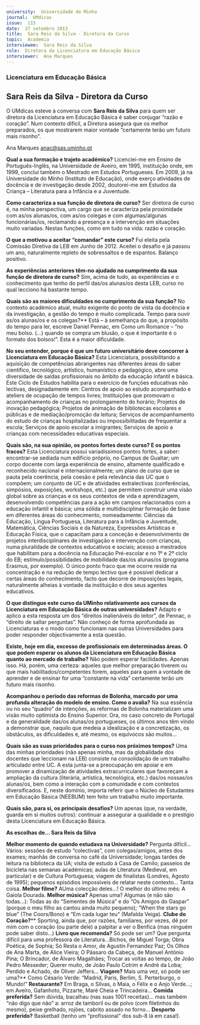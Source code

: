 ```yaml
---
university:  Universidade do Minho
journal:  UMdicas
issue:  115
date:  27 setembro 2013
title:  Sara Reis da Silva - Diretora da Curso
topic:  Academia
interviewee:  Sara Reis da Silva
role:  Diretora da Licenciatura em Educação Básica
interviewer:  Ana Marques
---
```



### Licenciatura em Educação Básica

## Sara Reis da Silva - Diretora da Curso

O UMdicas esteve à conversa com **Sara Reis da Silva** para quem ser diretora da Licenciatura em Educação Básica é saber conjugar “razão e coração”. Num contexto difícil, a Diretora assegura que os melhor preparados, os que mostrarem maior vontade “certamente terão um futuro mais risonho”.

Ana Marques
anac@sas.uminho.pt

**Qual a sua formação e trajeto académico?**
Licenciei-me em Ensino de Português-Inglês, na Universidade de Aveiro, em 1995, instituição onde, em 1999, concluí também o Mestrado em Estudos Portugueses. Em 2009, já na Universidade do Minho (Instituto de Educação), onde exerço atividades de docência e de investigação desde 2002, doutorei-me em Estudos da Criança – Literatura para a Infância e a Juventude.

**Como caracteriza a sua função de diretora de curso?**
Ser diretora de curso é, na minha perspectiva, um cargo que se caracteriza pela proximidade com as/os alunas/os, com as/os colegas e com algumas/algunas funcionárias/os, reclamando a presença e a intervenção em situações muito variadas. Nestas funções, como em tudo na vida: razão e coração.

**O que a motivou a aceitar “comandar” este curso?**
Fui eleita pela Comissão Diretiva da LEB em Junho de 2012. Aceitei o desafio e já passou um ano, naturalmente repleto de sobressaltos e de espantos. Balanço positivo.

**As experiências anteriores têm-no ajudado no cumprimento da sua função de diretora de curso?**
Sim, acima de tudo, as experiências e o conhecimento que tenho do perfil das/os alunas/os desta LEB, curso no qual lecciono há bastante tempo.

**Quais são as maiores dificuldades no cumprimento da sua função?**
No contexto académico atual, muito exigente do ponto de vista da docência e da investigação, a gestão do tempo é muito complicada. Tempo para ouvir as/os alunas/os e os colegas?** Está – à semelhança do que, a propósito do tempo para ler, escreve Daniel Pennac, em Como um Romance – “no meu bolso. (...) quando se compra um blusão, o que é importante é o formato dos bolsos!”. Esta é a maior dificuldade.

**No seu entender, porque é que um futuro universitário deve concorrer à Licenciatura em Educação Básica?**
Esta Licenciatura, possibilitando a aquisição de competências abrangentes nas diferentes áreas do saber científico, tecnológico, artístico, humanístico e pedagógico, abre uma diversidade de saídas profissionais no âmbito da educação infantil e básica. Este Ciclo de Estudos habilita para o exercício de funções educativas não lectivas, designadamente em: Centros de apoio ao estudo acompanhado e ateliers de ocupação de tempos livres; Instituições que promovam o acompanhamento de crianças no prolongamento do horário; Projetos de inovação pedagógica; Projetos de animação de bibliotecas escolares e públicas e de mediação/promoção da leitura; Serviços de acompanhamento do estudo de crianças hospitalizadas ou impossibilitadas de frequentar a escola; Serviços de apoio escolar a imigrantes; Serviços de apoio a crianças com necessidades educativas especiais.

**Quais são, na sua opinião, os pontos fortes deste curso? E os pontos fracos?**
Esta Licenciatura possui variadíssimos pontos fortes, a saber: encontrar-se sediada num edifício próprio, no Campus de Gualtar; um corpo docente com larga experiência de ensino, altamente qualificado e reconhecido nacional e internacionalmente; um plano de curso que se pauta pela coerência, pela coesão e pela relevância das UC que o compõem; um conjunto de UC e de atividades extralectivas (conferências, simpósios, exposições, workshops, etc.) que permitem construir uma visão global sobre as crianças e os seus contextos de vida e aprendizagem, desenvolvendo competências para a ação em campos relacionados com a educação infantil e básica; uma sólida e multidisciplinar formação de base em diferentes áreas do conhecimento, nomeadamente: Ciências da Educação, Língua Portuguesa, Literatura para a Infância e Juventude, Matemática, Ciências Sociais e da Natureza, Expressões Artísticas e Educação Física, que o capacitam para a conceção e desenvolvimento de projetos interdisciplinares de investigação e intervenção com crianças, numa pluralidade de contextos educativos e sociais; acesso a mestrados que habilitam para a docência na Educação Pré-escolar e no 1º e 2º ciclo do EB; estímulo/possibilidades de mobilidade das/os alunas/os (programa Erasmus, por exemplo).
O único ponto fraco que me ocorre reside na concentração e na redução de tempo lectivo que é possível dedicar a certas áreas do conhecimento, facto que decorre de imposições legais, naturalmente alheias à vontade da instituição e dos seus agentes educativos.

**O que distingue este curso da UMinho relativamente aos cursos da Licenciatura em Educação Básica de outras universidades?**
Adapto e aplico a esta resposta um dos “direitos inalienáveis do leitor”, de Pennac, o “direito de saltar perguntas”. Não conheço de forma aprofundada as Licenciaturas e o modo como funcionam nas outras Universidades para poder responder objectivamente a esta questão.

**Existe, hoje em dia, excesso de profissionais em determinadas áreas. O que podem esperar os alunos da Licenciatura em Educação Básica quanto ao mercado de trabalho?**
Não podem esperar facilidades. Apenas isso. Há, porém, uma certeza: aqueles que melhor preparação tiverem ou que mais habilitados/competentes forem, aqueles para quem a vontade de aprender e de ensinar for uma “constante na vida” certamente terão um futuro mais risonho.

**Acompanhou o período das reformas de Bolonha, marcado por uma profunda alteração do modelo de ensino. Como o avalia?**
Na sua essência ou no seu “quadro” de intenções, as reformas de Bolonha materializam uma visão muito optimista do Ensino Superior. Ora, no caso concreto de Portugal e da generalidade das/os alunas/os portugueses, os últimos anos têm vindo a demonstrar que, naquilo que medeia a idealização e a concretização, os obstáculos, as dificuldades e, até mesmo, os equívocos são muitos...

**Quais são as suas prioridades para o curso nos próximos tempos?**
Uma das minhas prioridades (não apenas minha, mas da globalidade dos docentes que leccionam na LEB) consiste na consolidação de um trabalho articulado entre UC. A esta junta-se a preocupação em apoiar e em promover a dinamização de atividades extracurriculares que favoreçam a ampliação da cultura (literária, artística, tecnológica, etc.) das/os nossas/os alunas/os, bem como a interação com a comunidade e com contextos diversificados. E, neste domínio, importa referir que o Núcleo de Estudantes em Educação Básica (NEEBUM) tem feito um trabalho muito importante.

**Quais são, para si, os principais desafios?**
Um apenas (que, na verdade, guarda em si muitos outros): continuar a assegurar a qualidade e o prestígio desta Licenciatura em Educação Básica.


**As escolhas de... Sara Reis da Silva**

**Melhor momento de quando estudava na Universidade?**
Pergunta difícil... Vários: sessões de estudo “colectivas”, com colegas/amigos, antes dos exames; manhãs de conversa no café da Universidade; longas tardes de leitura na biblioteca da UA; visita de estudo à Casa de Camilo; passeios de bicicleta nas semanas académicas; aulas de Literatura (Medieval, em particular) e de Cultura Portuguesa; viagem de finalistas (Londres, Agosto de 1995); pequenos episódios impossíveis de relatar neste contexto... Tanta coisa.
**Melhor filme?**
AUma colecção deles...! O melhor do último mês: A Gaiola Dourada.
**Melhor música?**
Apenas uma? Algumas (e não são todas...): Todas as do “Sementes de Música” e do “Os Amigos do Gaspar” (porque o meu filho as cantou ainda muito
pequeno); “When the stars go blue” (The Coors/Bono) e “Em cada lugar teu” (Mafalda Veiga).
**Clube do Coração?****
Sporting, ainda que, por razões, familiares, por vezes, dê por mim com o coração (ou parte dele) a palpitar a ver o Benfica (mas ninguém pode saber disto...)
**Livro que recomenda?**
Só pode ser um? Que pergunta difícil para uma professora de Literatura...Bichos, de Miguel Torga; Obra Poética, de Sophia; Só Resta o Amor, de Agustín Fernandez Paz; Os Olhos de Ana Marta, de Alice Vieira; O Páasaro da Cabeça, de Manuel António Pina; O Brincador, de Álvaro Magalhães; Trocar as voltas ao tempo, de João Pedro Mésseder; Querer muito, de João Paulo Cotrim e André da Loba; Perdido e Achado, de Oliver Jeffers...
**Viagem?**
Mais uma vez, só pode ser uma?** Como Césario Verde: “Madrid, Paris, Berlim, S. Perterburgo, o Mundo!”
**Restaurante?**
Em Braga, o Silvas, o Maia, o Félix e o Anjo Verde...; em Aveiro, Gafanhoto, Pizzarte, Maré Cheia e Trincadeira...
**Comida preferida?**
Sem dúvida, bacalhau (nas suas 1001 receitas)... mas também “não digo que não” a: arroz de tamboril ou de polvo (com filetinhos do mesmo), peixe
grelhado, rojões, cabrito assado no forno...
**Desporto preferido?**
Basketball (tenho um “profissional” dos sub-8 lá em casa!).

